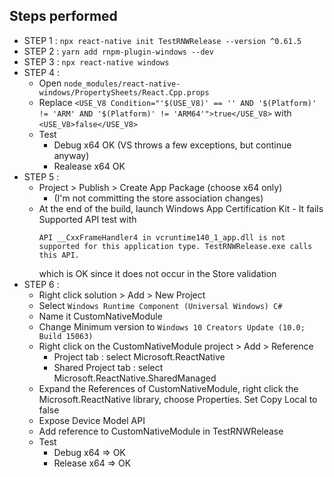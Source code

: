 ## Steps performed

- STEP 1 : `npx react-native init TestRNWRelease --version ^0.61.5`
- STEP 2 : `yarn add rnpm-plugin-windows --dev`
- STEP 3 : `npx react-native windows`
- STEP 4 :
  - Open `node_modules/react-native-windows/PropertySheets/React.Cpp.props`
  - Replace `<USE_V8 Condition="'$(USE_V8)' == '' AND '$(Platform)' != 'ARM' AND '$(Platform)' != 'ARM64'">true</USE_V8>`
    with `<USE_V8>false</USE_V8>`
  - Test
    - Debug x64 OK (VS throws a few exceptions, but continue anyway)
    - Realease x64 OK
- STEP 5 :
  - Project > Publish > Create App Package (choose x64 only)
    - (I'm not committing the store association changes)
  - At the end of the build, launch Windows App Certification Kit - It fails Supported API test
    with
    ```
    API __CxxFrameHandler4 in vcruntime140_1_app.dll is not supported for this application type. TestRNWRelease.exe calls this API.
    ```
    which is OK since it does not occur in the Store validation
- STEP 6 :
  - Right click solution > Add > New Project
  - Select `Windows Runtime Component (Universal Windows) C#`
  - Name it CustomNativeModule
  - Change Minimum version to `Windows 10 Creators Update (10.0; Build 15063)`
  - Right click on the CustomNativeModule project > Add > Reference
    - Project tab : select Microsoft.ReactNative
    - Shared Project tab : select Microsoft.ReactNative.SharedManaged
  - Expand the References of CustomNativeModule, right click the Microsoft.ReactNative library, choose Properties. Set Copy Local to false
  - Expose Device Model API
  - Add reference to CustomNativeModule in TestRNWRelease
  - Test
    - Debug x64 => OK
    - Release x64 => OK

